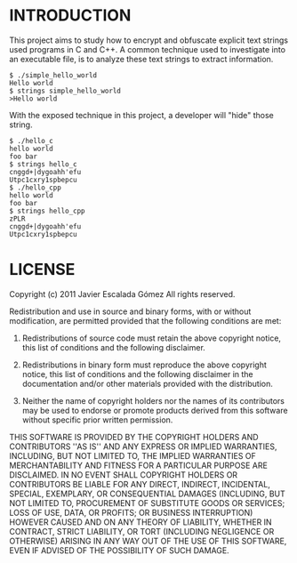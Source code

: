 INTRODUCTION
============
This project aims to study how to encrypt and obfuscate explicit text strings
used programs in C and C++. A common technique used to investigate into an
executable file, is to analyze these text strings to extract information.

```
$ ./simple_hello_world   
Hello world  
$ strings simple_hello_world   
>Hello world  
```

With the exposed technique in this project, a developer will "hide" those string.

```
$ ./hello_c  
hello world  
foo bar  
$ strings hello_c  
cnggd+|dygoahh'efu  
Utpc1cxry1spbepcu  
$ ./hello_cpp  
hello world  
foo bar  
$ strings hello_cpp  
zPLR  
cnggd+|dygoahh'efu  
Utpc1cxry1spbepcu
```

LICENSE
=======
Copyright (c) 2011 Javier Escalada Gómez
All rights reserved.

Redistribution and use in source and binary forms, with or without
modification, are permitted provided that the following conditions
are met:

1. Redistributions of source code must retain the above copyright
   notice, this list of conditions and the following disclaimer.

2. Redistributions in binary form must reproduce the above copyright
   notice, this list of conditions and the following disclaimer in the
   documentation and/or other materials provided with the distribution.

3. Neither the name of copyright holders nor the names of its
   contributors may be used to endorse or promote products derived
   from this software without specific prior written permission.

THIS SOFTWARE IS PROVIDED BY THE COPYRIGHT HOLDERS AND CONTRIBUTORS
''AS IS'' AND ANY EXPRESS OR IMPLIED WARRANTIES, INCLUDING, BUT NOT LIMITED
TO, THE IMPLIED WARRANTIES OF MERCHANTABILITY AND FITNESS FOR A PARTICULAR
PURPOSE ARE DISCLAIMED.  IN NO EVENT SHALL COPYRIGHT HOLDERS OR CONTRIBUTORS
BE LIABLE FOR ANY DIRECT, INDIRECT, INCIDENTAL, SPECIAL, EXEMPLARY, OR
CONSEQUENTIAL DAMAGES (INCLUDING, BUT NOT LIMITED TO, PROCUREMENT OF
SUBSTITUTE GOODS OR SERVICES; LOSS OF USE, DATA, OR PROFITS; OR BUSINESS
INTERRUPTION) HOWEVER CAUSED AND ON ANY THEORY OF LIABILITY, WHETHER IN
CONTRACT, STRICT LIABILITY, OR TORT (INCLUDING NEGLIGENCE OR OTHERWISE)
ARISING IN ANY WAY OUT OF THE USE OF THIS SOFTWARE, EVEN IF ADVISED OF THE
POSSIBILITY OF SUCH DAMAGE.
